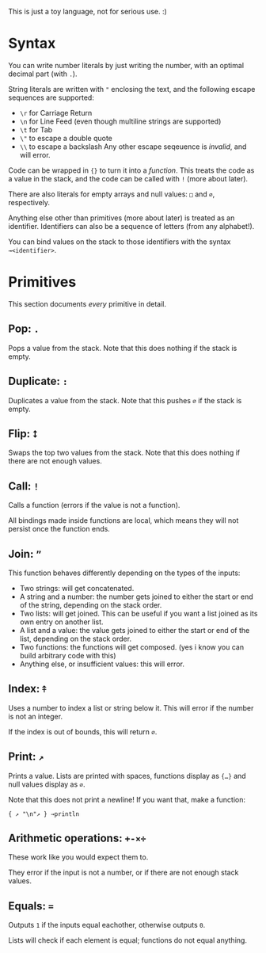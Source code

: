 This is just a toy language, not for serious use. :)

# Syntax

You can write number literals by just writing the number, with an optimal decimal part (with `.`).

String literals are written with `"` enclosing the text, and the following escape sequences are supported:
* `\r` for Carriage Return
* `\n` for Line Feed (even though multiline strings are supported)
* `\t` for Tab
* `\"` to escape a double quote
* `\\` to escape a backslash
Any other escape seqeuence is *invalid*, and will error.

Code can be wrapped in `{}` to turn it into a *function*. This treats the code as a value in the stack, and the code can be called with `!` (more about later).

There are also literals for empty arrays and null values: `□` and `∅`, respectively.

Anything else other than primitives (more about later) is treated as an identifier. Identifiers can also be a sequence of letters (from any alphabet!).

You can bind values on the stack to those identifiers with the syntax `→<identifier>`.

# Primitives

This section documents *every* primitive in detail.

## Pop: `.`
Pops a value from the stack. Note that this does nothing if the stack is empty.

## Duplicate: `:`
Duplicates a value from the stack. Note that this pushes `∅` if the stack is empty.

## Flip: `⭥`
Swaps the top two values from the stack. Note that this does nothing if there are not enough values.

## Call: `!`
Calls a function (errors if the value is not a function).

All bindings made inside functions are local, which means they will not persist once the function ends.

## Join: `”`
This function behaves differently depending on the types of the inputs:
* Two strings: will get concatenated.
* A string and a number: the number gets joined to either the start or end of the string, depending on the stack order.
* Two lists: will get joined. This can be useful if you want a list joined as its own entry on another list.
* A list and a value: the value gets joined to either the start or end of the list, depending on the stack order.
* Two functions: the functions will get composed. (yes i know you can build arbitrary code with this)
* Anything else, or insufficient values: this will error.

## Index: `⤉`
Uses a number to index a list or string below it. This will error if the number is not an integer.

If the index is out of bounds, this will return `∅`.

## Print: `↗`
Prints a value. Lists are printed with spaces, functions display as `{…}` and null values display as `∅`.

Note that this does not print a newline! If you want that, make a function:
```
{ ↗ "\n"↗ } →println
```

## Arithmetic operations: `+-×÷`
These work like you would expect them to.

They error if the input is not a number, or if there are not enough stack values.

## Equals: `=`
Outputs `1` if the inputs equal eachother, otherwise outputs `0`.

Lists will check if each element is equal; functions do not equal anything.

